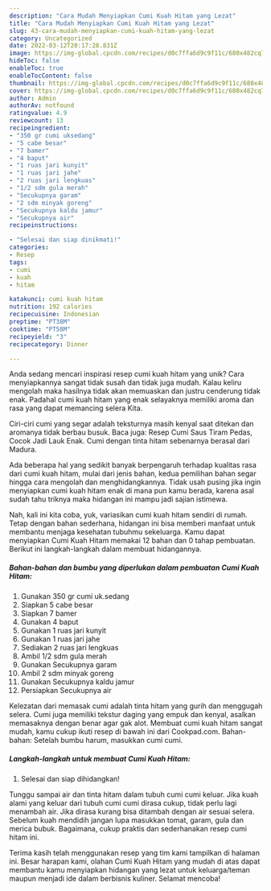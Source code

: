 ```yaml
---
description: "Cara Mudah Menyiapkan Cumi Kuah Hitam yang Lezat"
title: "Cara Mudah Menyiapkan Cumi Kuah Hitam yang Lezat"
slug: 43-cara-mudah-menyiapkan-cumi-kuah-hitam-yang-lezat
category: Uncategorized
date: 2022-03-12T20:17:28.831Z
image: https://img-global.cpcdn.com/recipes/d0c7ffa6d9c9f11c/680x482cq70/cumi-kuah-hitam-foto-resep-utama.jpg
hideToc: false
enableToc: true
enableTocContent: false
thumbnail: https://img-global.cpcdn.com/recipes/d0c7ffa6d9c9f11c/680x482cq70/cumi-kuah-hitam-foto-resep-utama.jpg
cover: https://img-global.cpcdn.com/recipes/d0c7ffa6d9c9f11c/680x482cq70/cumi-kuah-hitam-foto-resep-utama.jpg
author: Admin
authorAv: notfound
ratingvalue: 4.9
reviewcount: 13
recipeingredient:
- "350 gr cumi uksedang"
- "5 cabe besar"
- "7 bamer"
- "4 baput"
- "1 ruas jari kunyit"
- "1 ruas jari jahe"
- "2 ruas jari lengkuas"
- "1/2 sdm gula merah"
- "Secukupnya garam"
- "2 sdm minyak goreng"
- "Secukupnya kaldu jamur"
- "Secukupnya air"
recipeinstructions:

- "Selesai dan siap dinikmati!"
categories:
- Resep
tags:
- cumi
- kuah
- hitam

katakunci: cumi kuah hitam 
nutrition: 192 calories
recipecuisine: Indonesian
preptime: "PT38M"
cooktime: "PT58M"
recipeyield: "3"
recipecategory: Dinner

---
```





Anda sedang mencari inspirasi resep cumi kuah hitam yang unik? Cara menyiapkannya sangat tidak susah dan tidak juga mudah. Kalau keliru mengolah maka hasilnya tidak akan memuaskan dan justru cenderung tidak enak. Padahal cumi kuah hitam yang enak selayaknya memiliki aroma dan rasa yang dapat memancing selera Kita.





Ciri-ciri cumi yang segar adalah teksturnya masih kenyal saat ditekan dan aromanya tidak berbau busuk. Baca juga: Resep Cumi Saus Tiram Pedas, Cocok Jadi Lauk Enak. Cumi dengan tinta hitam sebenarnya berasal dari Madura.

Ada beberapa hal yang sedikit banyak berpengaruh terhadap kualitas rasa dari cumi kuah hitam, mulai dari jenis bahan, kedua pemilihan bahan segar hingga cara mengolah dan menghidangkannya. Tidak usah pusing jika ingin menyiapkan cumi kuah hitam enak di mana pun kamu berada, karena asal sudah tahu triknya maka hidangan ini mampu jadi sajian istimewa.






Nah, kali ini kita coba, yuk, variasikan cumi kuah hitam sendiri di rumah. Tetap dengan bahan sederhana, hidangan ini bisa memberi manfaat untuk membantu menjaga kesehatan tubuhmu sekeluarga. Kamu dapat menyiapkan Cumi Kuah Hitam memakai 12 bahan dan 0 tahap pembuatan. Berikut ini langkah-langkah dalam membuat hidangannya.

<!--inarticleads1-->

##### Bahan-bahan dan bumbu yang diperlukan dalam pembuatan Cumi Kuah Hitam:

1. Gunakan 350 gr cumi uk.sedang
1. Siapkan 5 cabe besar
1. Siapkan 7 bamer
1. Gunakan 4 baput
1. Gunakan 1 ruas jari kunyit
1. Gunakan 1 ruas jari jahe
1. Sediakan 2 ruas jari lengkuas
1. Ambil 1/2 sdm gula merah
1. Gunakan Secukupnya garam
1. Ambil 2 sdm minyak goreng
1. Gunakan Secukupnya kaldu jamur
1. Persiapkan Secukupnya air


Kelezatan dari memasak cumi adalah tinta hitam yang gurih dan menggugah selera. Cumi juga memiliki tekstur daging yang empuk dan kenyal, asalkan memasaknya dengan benar agar gak alot. Membuat cumi kuah hitam sangat mudah, kamu cukup ikuti resep di bawah ini dari Cookpad.com. Bahan-bahan: Setelah bumbu harum, masukkan cumi cumi. 

<!--inarticleads2-->

##### Langkah-langkah untuk membuat Cumi Kuah Hitam:


1. Selesai dan siap dihidangkan!

Tunggu sampai air dan tinta hitam dalam tubuh cumi cumi keluar. Jika kuah alami yang keluar dari tubuh cumi cumi dirasa cukup, tidak perlu lagi menambah air. Jika dirasa kurang bisa ditambah dengan air sesuai selera. Sebelum kuah mendidih jangan lupa masukkan tomat, garam, gula dan merica bubuk. Bagaimana, cukup praktis dan sederhanakan resep cumi hitam ini. 

Terima kasih telah menggunakan resep yang tim kami tampilkan di halaman ini. Besar harapan kami, olahan Cumi Kuah Hitam yang mudah di atas dapat membantu kamu menyiapkan hidangan yang lezat untuk keluarga/teman maupun menjadi ide dalam berbisnis kuliner. Selamat mencoba!
